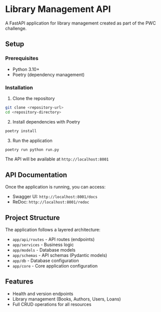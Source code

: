 # Library Management API

A FastAPI application for library management created as part of the PWC challenge.

## Setup

### Prerequisites
- Python 3.10+
- Poetry (dependency management)

### Installation

1. Clone the repository
```bash
git clone <repository-url>
cd <repository-directory>
```

2. Install dependencies with Poetry
```bash
poetry install
```

3. Run the application
```bash
poetry run python run.py
```

The API will be available at `http://localhost:8001`

## API Documentation

Once the application is running, you can access:
- Swagger UI: `http://localhost:8001/docs`
- ReDoc: `http://localhost:8001/redoc`

## Project Structure

The application follows a layered architecture:
- `app/api/routes` - API routes (endpoints)
- `app/services` - Business logic
- `app/models` - Database models
- `app/schemas` - API schemas (Pydantic models)
- `app/db` - Database configuration
- `app/core` - Core application configuration

## Features

- Health and version endpoints
- Library management (Books, Authors, Users, Loans)
- Full CRUD operations for all resources 